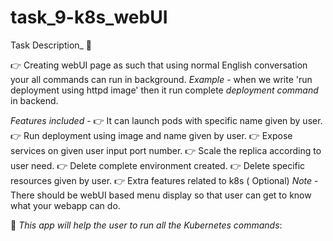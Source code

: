 # task_9-k8s_webUI
Task Description_ 📄


👉 Creating webUI page as such that using normal English conversation your all commands can run in background.
*Example* - when we write 'run deployment using httpd image' then it run complete *deployment command* in backend.

*Features included* -
👉 It can launch pods with specific name given by user.
👉 Run deployment using image and name given by user.
👉 Expose services on given user input port number.
👉 Scale the replica according to user need.
👉 Delete complete environment created.
👉 Delete specific resources given by user.
👉 Extra features related to k8s ( Optional)
*Note* - There should be webUI based menu display so that user can get to know what your webapp can do.

📌 *This app will help the user to run all the Kubernetes commands*:
